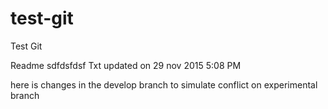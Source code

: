 # test-git
Test Git

Readme sdfdsfdsf Txt updated on 29 nov 2015 5:08 PM

here is changes in the develop branch to simulate conflict on experimental branch
